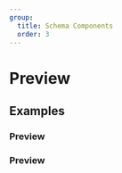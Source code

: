 ```yaml
---
group:
  title: Schema Components
  order: 3
---
```


# Preview

## Examples

### Preview

<code src="./demos/demo1.tsx"></code>

### Preview

<code src="./demos/demo2.tsx"></code>
